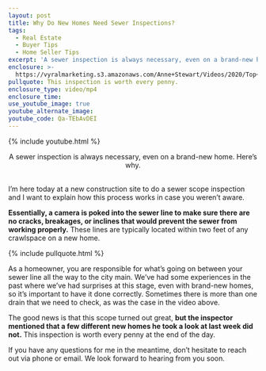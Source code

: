 ```yaml
---
layout: post
title: Why Do New Homes Need Sewer Inspections?
tags:
  - Real Estate
  - Buyer Tips
  - Home Seller Tips
excerpt: 'A sewer inspection is always necessary, even on a brand-new home. Here’s why.'
enclosure: >-
  https://vyralmarketing.s3.amazonaws.com/Anne+Stewart/Videos/2020/Top+5+Things+To+Be+Aware+Of+For+The+January+Real+Estate+Market.mp4
pullquote: This inspection is worth every penny.
enclosure_type: video/mp4
enclosure_time:
use_youtube_image: true
youtube_alternate_image:
youtube_code: Qa-TEbAvDEI
---
```


{% include youtube.html %}

<center>A sewer inspection is always necessary, even on a brand-new home. Here&rsquo;s why.</center>

<center>&nbsp;</center>

I’m here today at a new construction site to do a sewer scope inspection and I want to explain how this process works in case you weren’t aware.

**Essentially, a camera is poked into the sewer line to make sure there are no cracks, breakages, or inclines that would prevent the sewer from working properly.** These lines are typically located within two feet of any crawlspace on a new home.

{% include pullquote.html %}

As a homeowner, you are responsible for what’s going on between your sewer line all the way to the city main. We’ve had some experiences in the past where we’ve had surprises at this stage, even with brand-new homes, so it’s important to have it done correctly. Sometimes there is more than one drain that we need to check, as was the case in the video above.

The good news is that this scope turned out great, **but the inspector mentioned that a few different new homes he took a look at last week did not.** This inspection is worth every penny at the end of the day.

If you have any questions for me in the meantime, don’t hesitate to reach out via phone or email. We look forward to hearing from you soon.